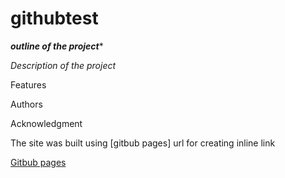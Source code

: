 # githubtest

***outline of the project****


_Description of the project_ 

Features 

Authors

Acknowledgment 

The site was built using [gitbub pages] url for creating inline link

[Gitbub pages](https://www.linkedin.com/feed/)
